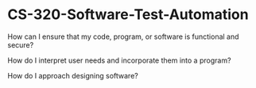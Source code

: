 # CS-320-Software-Test-Automation

How can I ensure that my code, program, or software is functional and secure?


How do I interpret user needs and incorporate them into a program?


How do I approach designing software?

